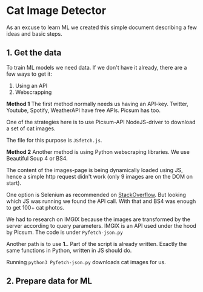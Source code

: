 # Cat Image Detector

As an excuse to learn ML we created this simple document describing a few ideas and basic steps.

## 1. Get the data
To train ML models we need data. If we don't have it already, there are a few ways to get it:
1. Using an API
2. Webscrapping

**Method 1**
The first method normally needs us having an API-key. Twitter, Youtube, Spotify, WeatherAPI have free APIs. Picsum has too.

One of the strategies here is to use Picsum-API NodeJS-driver to download a set of cat images.

The file for this purpose is `JSfetch.js`.

**Method 2**
Another method is using Python webscraping libraries. We use Beautiful Soup 4 or BS4. 

The content of the images-page is being dynamically loaded using JS, hence a simple http request didn't work (only 9 images are on the DOM on start).

One option is Selenium as recommended on [StackOverflow](https://stackoverflow.com/questions/17436014/selenium-versus-beautifulsoup-for-web-scraping?rq=1). But looking which JS was running we found the API call. With that and BS4 was enough to get 100+ cat photos.

We had to research on IMGIX because the images are transformed by the server according to query parameters. IMGIX is an API used under the hood by Picsum. The code is under `Pyfetch-json.py`

Another path is to use **1.**. Part of the script is already written. Exactly the same functions in Python, written in JS should do.

Running `python3 Pyfetch-json.py` downloads cat images for us.

## 2. Prepare data for ML

